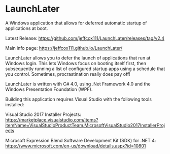 # LaunchLater

A Windows application that allows for deferred automatic startup of applications at boot.

Latest Release: https://github.com/jeffcox111/LaunchLater/releases/tag/v2.4

Main info page:  https://jeffcox111.github.io/LaunchLater/

LaunchLater allows you to defer the launch of applications that run at Windows login. This lets Windows focus on booting itself first, then subsequently running a list of configured startup apps using a schedule that you control.  Sometimes, procrastination really does pay off!
 
LaunchLater is written with C# 4.0, using .Net Framework 4.0 and the Windows Presentation Foundation (WPF).

Building this application requires Visual Studio with the following tools installed:

Visual Studio 2017 Installer Projects: https://marketplace.visualstudio.com/items?itemName=VisualStudioProductTeam.MicrosoftVisualStudio2017InstallerProjects

Microsoft Expression Blend Software Development Kit (SDK) for .NET 4:  https://www.microsoft.com/en-us/download/details.aspx?id=10801



